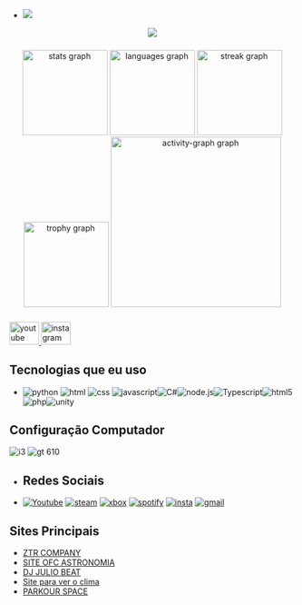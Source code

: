 - ![](https://github-readme-stats.vercel.app/api?username=ztrcompany1&theme=blue-green)
<div align="center">
  <img src="https://profile-counter.glitch.me/ztrcompany1/count.svg?"  />
</div>

###

<div align="center">
  <img src="https://github-readme-stats.vercel.app/api?username=ztrcompany1&hide_title=false&hide_rank=false&show_icons=true&include_all_commits=true&count_private=true&disable_animations=false&theme=dark&locale=pt-br&hide_border=false&order=1" height="150" alt="stats graph"  />
  <img src="https://github-readme-stats.vercel.app/api/top-langs?username=ztrcompany1&locale=pt-br&hide_title=false&layout=compact&card_width=320&langs_count=5&theme=dark&hide_border=false&order=2" height="150" alt="languages graph"  />
  <img src="https://streak-stats.demolab.com?user=ztrcompany1&locale=pt-br&mode=daily&theme=dark&hide_border=false&border_radius=5&order=3" height="150" alt="streak graph"  />
  <img src="https://github-profile-trophy.vercel.app?username=ztrcompany1&theme=dark_lover&column=-1&row=1&margin-w=8&margin-h=8&no-bg=true&no-frame=true&order=4" height="150" alt="trophy graph"  />
  <img src="https://github-readme-activity-graph.vercel.app/graph?username=ztrcompany1&radius=16&theme=github-dark-dimmed&area=true&order=5&hide_border=false&hide_title=false" height="300" alt="activity-graph graph"  />
</div>

###

<div align="left">
  <a href="https://www.youtube.com/@ztrcompany" target="_blank">
    <img src="https://raw.githubusercontent.com/maurodesouza/profile-readme-generator/master/src/assets/icons/social/youtube/default.svg" width="52" height="40" alt="youtube logo"  />
  </a>
  <a href="https://www.instagram.com/ztr_company/" target="_blank">
    <img src="https://raw.githubusercontent.com/maurodesouza/profile-readme-generator/master/src/assets/icons/social/instagram/default.svg" width="52" height="40" alt="instagram logo"  />
  </a>
</div>

###

## Tecnologias que eu uso

- ![python](https://img.shields.io/badge/Python-3776AB?style=for-the-badge&logo=python&logoColor=white) ![html](https://img.shields.io/badge/HTML-239120?style=for-the-badge&logo=html5&logoColor=white) ![css](https://img.shields.io/badge/CSS-239120?&style=for-the-badge&logo=css3&logoColor=white) ![javascript](https://img.shields.io/badge/JavaScript-F7DF1E?style=for-the-badge&logo=javascript&logoColor=black)![C#](https://img.shields.io/badge/C%23-239120?style=for-the-badge&logo=c-sharp&logoColor=white)![node.js](https://img.shields.io/badge/Node.js-43853D?style=for-the-badge&logo=node.js&logoColor=white)![Typescript](https://img.shields.io/badge/TypeScript-007ACC?style=for-the-badge&logo=typescript&logoColor=white)![html5](https://img.shields.io/badge/HTML5-E34F26?style=for-the-badge&logo=html5&logoColor=white)![php](https://img.shields.io/badge/PHP-777BB4?style=for-the-badge&logo=php&logoColor=white)![unity](https://img.shields.io/badge/Unity-100000?style=for-the-badge&logo=unity&logoColor=white)

## Configuração Computador
![i3](https://img.shields.io/badge/Intel-Core_i3_3th-0071C5?style=for-the-badge&logo=intel&logoColor=white)
![gt 610](https://img.shields.io/badge/NVIDIA-GT610-76B900?style=for-the-badge&logo=nvidia&logoColor=white)


- ## Redes Sociais
- [![Youtube](https://img.shields.io/badge/YouTube-FF0000?style=for-the-badge&logo=youtube&logoColor=whit)](https://www.youtube.com/@DJJULIOBEAT) [![steam](https://img.shields.io/badge/Steam-000000?style=for-the-badge&logo=steam&logoColor=white)](https://steamcommunity.com/profiles/76561199472450752/) [![xbox](https://img.shields.io/badge/Xbox-107C10?style=for-the-badge&logo=xbox&logoColor=white)](https://www.xbox.com/pt-BR/play/user/Ztremnt) [![spotify](https://img.shields.io/badge/Spotify-1ED760?&style=for-the-badge&logo=spotify&logoColor=white)](https://open.spotify.com/intl-pt/artist/62m646FOmtiwCRdz0GI5E2?si=O7Oq3BFIT9CoKYuBv5eY7Q) [![insta](https://img.shields.io/badge/Instagram-E4405F?style=for-the-badge&logo=instagram&logoColor=white)](https://www.instagram.com/dj_julio_beat3/) [![gmail](https://img.shields.io/badge/Gmail-D14836?style=for-the-badge&logo=gmail&logoColor=white)](ztremcompany@gmail.com)

## Sites Principais

- [ZTR COMPANY](https://ztrcompany.site/)
- [SITE OFC ASTRONOMIA](https://siteofcastronomia.site/)
- [DJ JULIO BEAT](https://djjuliobeat.site/)
- [Site para ver o clima](https://ztrem.pythonanywhere.com/)
- [PARKOUR SPACE](https://parkourspace.site/)
